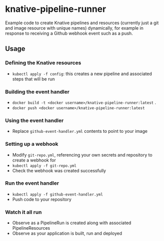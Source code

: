 # knative-pipeline-runner

Example code to create Knative pipelines and resources (currently just a git and image resource with unique names) dynamically, for example in response to receiving a Github webhook event such as a push.

## Usage

### Defining the Knative resources
- `kubectl apply -f config`: this creates a new pipeline and associated steps that will be run

### Building the event handler
- `docker build -t <docker username>/knative-pipeline-runner:latest` .
- `docker push <docker username>/knative-pipeline-runner:latest`

### Using the event handler
- Replace `github-event-handler.yml` contents to point to your image

### Setting up a webhook
- Modify `git-repo.yml`, referencing your own secrets and repository to create a webhook for
- `kubectl apply -f git-repo.yml`
- Check the webhook was created successfully

### Run the event handler
- `kubectl apply -f github-event-handler.yml`
- Push code to your repository

### Watch it all run
- Observe as a PipelineRun is created along with associated PipelineResources
- Observe as your application is built, run and deployed

